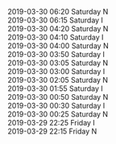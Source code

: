 2019-03-30 06:20 Saturday  N  
2019-03-30 06:15 Saturday  I  
2019-03-30 04:20 Saturday  N  
2019-03-30 04:10 Saturday  I  
2019-03-30 04:00 Saturday  N  
2019-03-30 03:50 Saturday  I  
2019-03-30 03:05 Saturday  N  
2019-03-30 03:00 Saturday  I  
2019-03-30 02:05 Saturday  N  
2019-03-30 01:55 Saturday  I  
2019-03-30 00:50 Saturday  N  
2019-03-30 00:30 Saturday  I  
2019-03-30 00:25 Saturday  N  
2019-03-29 22:25 Friday  I  
2019-03-29 22:15 Friday  N  
